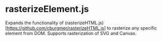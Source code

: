 # rasterizeElement.js
Expands the functionality of (rasterizeHTML.js)[https://github.com/cburgmer/rasterizeHTML.js] to rasterize any specific element from DOM. Supports rasterization of SVG and Canvas.
